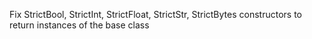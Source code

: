 Fix StrictBool, StrictInt, StrictFloat, StrictStr, StrictBytes constructors to return instances of the base class
